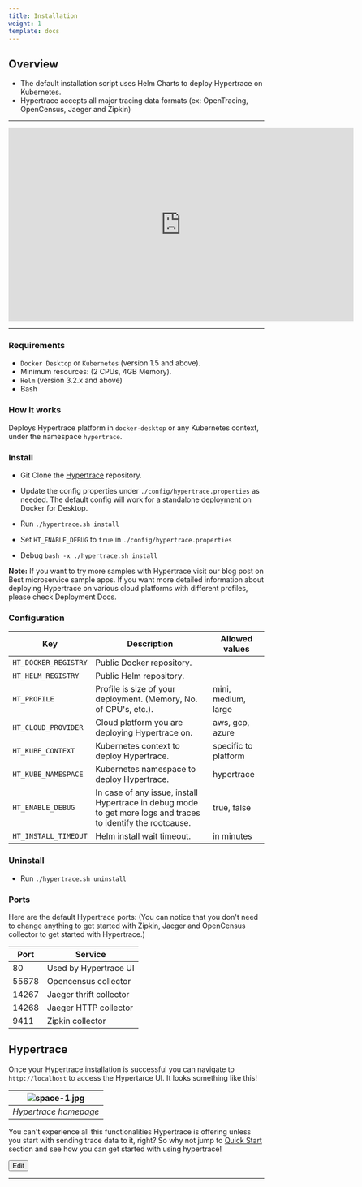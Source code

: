```yaml
---
title: Installation
weight: 1
template: docs
---
```

## Overview
- The default installation script uses Helm Charts to deploy Hypertrace on Kubernetes.
- Hypertrace accepts all major tracing data formats (ex: OpenTracing, OpenCensus, Jaeger and Zipkin)

---
<iframe width="680" height="380" src="https://www.youtube.com/embed/hmMpa3Xp6Go" frameborder="0" allow="accelerometer; autoplay; encrypted-media; gyroscope" allowfullscreen></iframe> 

---

### Requirements
- `Docker Desktop` or `Kubernetes` (version 1.5 and above).
- Minimum resources: (2 CPUs, 4GB Memory).
- `Helm` (version 3.2.x and above)
- Bash


### How it works
Deploys Hypertrace platform in `docker-desktop` or any Kubernetes context, under the namespace `hypertrace`.

### Install
- Git Clone the <a href="https://github.com/hypertrace/hypertrace">Hypertrace</a> repository. 
- Update the config properties under `./config/hypertrace.properties` as needed. The default config will work for a standalone deployment on Docker for Desktop.
- Run `./hypertrace.sh install`

- Set `HT_ENABLE_DEBUG` to `true` in `./config/hypertrace.properties`
- Debug `bash -x ./hypertrace.sh install`

<div class="note">
  <strong>Note:</strong> 
  If you want to try more samples with Hypertrace visit our blog post on <a src=https://github.com/hypertrace/hypertrace-samples>Best microservice sample apps</a>.
  If you want more detailed information about deploying Hypertrace on various cloud platforms with different profiles, please check <a src=https://docs.hypertrace.org/deployments>Deployment Docs.</a>
</div>


### Configuration

| Key                  | Description                                                                                                   | Allowed values       |
|----------------------|---------------------------------------------------------------------------------------------------------------|----------------------|
| `HT_DOCKER_REGISTRY` | Public Docker repository.                                                                                     |                      |
| `HT_HELM_REGISTRY`   | Public Helm repository.                                                                                       |                      |
| `HT_PROFILE`         | Profile is size of your deployment. (Memory, No. of CPU's, etc.).                                             | mini, medium, large  |
| `HT_CLOUD_PROVIDER`  | Cloud platform you are deploying Hypertrace on.                                                               | aws, gcp, azure      |
| `HT_KUBE_CONTEXT`    | Kubernetes context to deploy Hypertrace.                                                                      | specific to platform |
| `HT_KUBE_NAMESPACE`  | Kubernetes namespace to deploy Hypertrace.                                                                    | hypertrace           |
| `HT_ENABLE_DEBUG`    | In case of any issue, install Hypertrace in debug mode to get more logs and traces to identify the rootcause. | true, false          |
| `HT_INSTALL_TIMEOUT` | Helm install wait timeout.                                                                                    | in minutes           |

### Uninstall
- Run `./hypertrace.sh uninstall`

### Ports

Here are the default Hypertrace ports: (You can notice that you don't need to change anything to get started with Zipkin, Jaeger and OpenCensus collector to get started with Hypertrace.)

| Port  | Service                 |
|-------|-------------------------|
| 80    | Used by Hypertrace UI   |
| 55678 | Opencensus collector    |
| 14267 | Jaeger thrift collector |
| 14268 | Jaeger HTTP collector   |
| 9411  | Zipkin collector        |

## Hypertrace

Once your Hypertrace installation is successful you can navigate to `http://localhost` to access the Hypertarce UI. It looks something like this!

| ![space-1.jpg](https://s3.amazonaws.com/hypertrace-docs/dashboard-1.png) | 
|:--:| 
| *Hypertrace homepage* |

You can't experience all this functionalities Hypertrace is offering unless you start with sending trace data to it, right? So why not jump to [Quick Start](https://hypertrace-docs.netlify.app/docs/getting-started/quick-start/) section and see how you can get started with using hypertrace!


<a href="https://github.com/hypertrace/hypertrace-docs-website/tree/master/src/pages/docs/getting-started/installation.md">
<button type="button">Edit</button></a>

***
